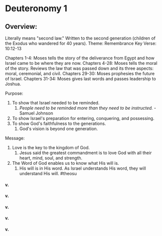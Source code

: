 # Deuteronomy 1

## Overview:
Literally means "second law." Written to the second generation (children of the Exodus who wandered for 40 years).
Theme: Remembrance
Key Verse: 10:12-13

Chapters 1-4: Moses tells the story of the deliverance from Egypt and how Israel came to be where they are now.
Chapters 4-28: Moses tells the moral of the story. Reviews the law that was passed down and its three aspects: moral, ceremonial, and civil.
Chapters 29-30: Moses prophesies the future of Israel.
Chapters 31-34: Moses gives last words and passes leadership to Joshua.

Purpose:
1. To show that Israel needed to be reminded.
	1. *People need to be reminded more than they need to be instructed.* - Samuel Johnson
2. To show Israel's preparation for entering, conquering, and possessing.
3. To show God's faithfulness to the generations.
	1. God's vision is beyond one generation.

Message:
1. Love is the key to the kingdom of God.
	1. Jesus said the greatest commandment is to love God with all their heart, mind, soul, and strength.
2. The Word of God enables us to know what His will is.
	1. His will is in His word. As Israel understands His word, they will understand His will.
#theosu 


#### v.
>

#### v.
>

#### v.
>

#### v.
>

#### v.
>

